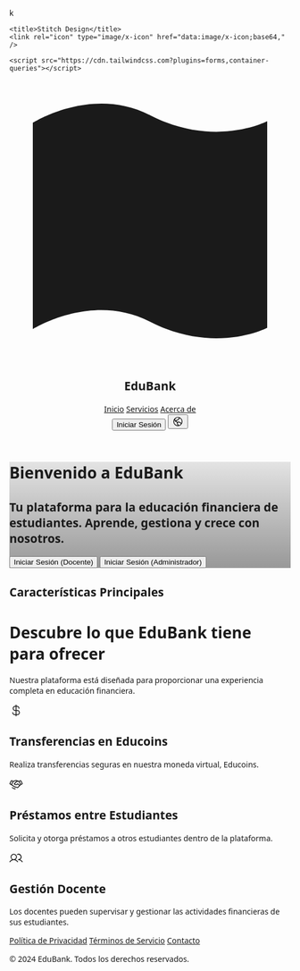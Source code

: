 k<html>
  <head>
    <link rel="preconnect" href="https://fonts.gstatic.com/" crossorigin="" />
    <link
      rel="stylesheet"
      as="style"
      onload="this.rel='stylesheet'"
      href="https://fonts.googleapis.com/css2?display=swap&amp;family=Noto+Sans%3Awght%40400%3B500%3B700%3B900&amp;family=Public+Sans%3Awght%40400%3B500%3B700%3B900"
    />

    <title>Stitch Design</title>
    <link rel="icon" type="image/x-icon" href="data:image/x-icon;base64," />

    <script src="https://cdn.tailwindcss.com?plugins=forms,container-queries"></script>
  </head>
  <body>
    <div class="relative flex size-full min-h-screen flex-col bg-[#10231c] dark group/design-root overflow-x-hidden" style='font-family: "Public Sans", "Noto Sans", sans-serif;'>
      <div class="layout-container flex h-full grow flex-col">
        <header class="flex items-center justify-between whitespace-nowrap border-b border-solid border-b-[#214a3c] px-10 py-3">
          <div class="flex items-center gap-4 text-white">
            <div class="size-4">
              <svg viewBox="0 0 48 48" fill="none" xmlns="http://www.w3.org/2000/svg">
                <path
                  d="M4 42.4379C4 42.4379 14.0962 36.0744 24 41.1692C35.0664 46.8624 44 42.2078 44 42.2078L44 7.01134C44 7.01134 35.068 11.6577 24.0031 5.96913C14.0971 0.876274 4 7.27094 4 7.27094L4 42.4379Z"
                  fill="currentColor"
                ></path>
              </svg>
            </div>
            <h2 class="text-white text-lg font-bold leading-tight tracking-[-0.015em]">EduBank</h2>
          </div>
          <div class="flex flex-1 justify-end gap-8">
            <div class="flex items-center gap-9">
              <a class="text-white text-sm font-medium leading-normal" href="#">Inicio</a>
              <a class="text-white text-sm font-medium leading-normal" href="#">Servicios</a>
              <a class="text-white text-sm font-medium leading-normal" href="#">Acerca de</a>
            </div>
            <div class="flex gap-2">
              <button
                class="flex min-w-[84px] max-w-[480px] cursor-pointer items-center justify-center overflow-hidden rounded-full h-10 px-4 bg-[#214a3c] text-white text-sm font-bold leading-normal tracking-[0.015em]"
              >
                <span class="truncate">Iniciar Sesión</span>
              </button>
              <button
                class="flex max-w-[480px] cursor-pointer items-center justify-center overflow-hidden rounded-full h-10 bg-[#214a3c] text-white gap-2 text-sm font-bold leading-normal tracking-[0.015em] min-w-0 px-2.5"
              >
                <div class="text-white" data-icon="GlobeHemisphereWest" data-size="20px" data-weight="regular">
                  <svg xmlns="http://www.w3.org/2000/svg" width="20px" height="20px" fill="currentColor" viewBox="0 0 256 256">
                    <path
                      d="M128,24A104,104,0,1,0,232,128,104.11,104.11,0,0,0,128,24Zm88,104a87.62,87.62,0,0,1-6.4,32.94l-44.7-27.49a15.92,15.92,0,0,0-6.24-2.23l-22.82-3.08a16.11,16.11,0,0,0-16,7.86h-8.72l-3.8-7.86a15.91,15.91,0,0,0-11-8.67l-8-1.73L96.14,104h16.71a16.06,16.06,0,0,0,7.73-2l12.25-6.76a16.62,16.62,0,0,0,3-2.14l26.91-24.34A15.93,15.93,0,0,0,166,49.1l-.36-.65A88.11,88.11,0,0,1,216,128ZM143.31,41.34,152,56.9,125.09,81.24,112.85,88H96.14a16,16,0,0,0-13.88,8l-8.73,15.23L63.38,84.19,74.32,58.32a87.87,87.87,0,0,1,69-17ZM40,128a87.53,87.53,0,0,1,8.54-37.8l11.34,30.27a16,16,0,0,0,11.62,10l21.43,4.61L96.74,143a16.09,16.09,0,0,0,14.4,9h1.48l-7.23,16.23a16,16,0,0,0,2.86,17.37l.14.14L128,205.94l-1.94,10A88.11,88.11,0,0,1,40,128Zm102.58,86.78,1.13-5.81a16.09,16.09,0,0,0-4-13.9,1.85,1.85,0,0,1-.14-.14L120,174.74,133.7,144l22.82,3.08,45.72,28.12A88.18,88.18,0,0,1,142.58,214.78Z"
                    ></path>
                  </svg>
                </div>
              </button>
            </div>
          </div>
        </header>
        <div class="px-40 flex flex-1 justify-center py-5">
          <div class="layout-content-container flex flex-col max-w-[960px] flex-1">
            <div class="@container">
              <div class="@[480px]:p-4">
                <div
                  class="flex min-h-[480px] flex-col gap-6 bg-cover bg-center bg-no-repeat @[480px]:gap-8 @[480px]:rounded-xl items-center justify-center p-4"
                  style='background-image: linear-gradient(rgba(0, 0, 0, 0.1) 0%, rgba(0, 0, 0, 0.4) 100%), url("https://lh3.googleusercontent.com/aida-public/AB6AXuBbC_PP-94vvKbP66wNzQz2pKamo9OpSfZRuYWhwst9HrhhX_J6A68UgjUJl6OxIb4vFrgleByaDvVj0xWblcGzVFfohAR4A6lO5I_lyyBeqopqWbxmIrvUYDyMRyZFI_CLYDVTNtF-yO-SU07Onn8jLt9ufb-ohLFQ6NFTaz1nY9C614beT0iiKZlv6eD_51ImQbrLCPibRL1ZTC9fw8Wkm-PEKau2owEXO5fyYjkff2Gmp9HtRk8io5OdqvUtjlc8gSxAU_pSo34");'
                >
                  <div class="flex flex-col gap-2 text-center">
                    <h1
                      class="text-white text-4xl font-black leading-tight tracking-[-0.033em] @[480px]:text-5xl @[480px]:font-black @[480px]:leading-tight @[480px]:tracking-[-0.033em]"
                    >
                      Bienvenido a EduBank
                    </h1>
                    <h2 class="text-white text-sm font-normal leading-normal @[480px]:text-base @[480px]:font-normal @[480px]:leading-normal">
                      Tu plataforma para la educación financiera de estudiantes. Aprende, gestiona y crece con nosotros.
                    </h2>
                  </div>
                  <div class="flex-wrap gap-3 flex justify-center">
                    <button
                      class="flex min-w-[84px] max-w-[480px] cursor-pointer items-center justify-center overflow-hidden rounded-full h-10 px-4 @[480px]:h-12 @[480px]:px-5 bg-[#019863] text-white text-sm font-bold leading-normal tracking-[0.015em] @[480px]:text-base @[480px]:font-bold @[480px]:leading-normal @[480px]:tracking-[0.015em]"
                    >
                      <span class="truncate">Iniciar Sesión (Docente)</span>
                    </button>
                    <button
                      class="flex min-w-[84px] max-w-[480px] cursor-pointer items-center justify-center overflow-hidden rounded-full h-10 px-4 @[480px]:h-12 @[480px]:px-5 bg-[#214a3c] text-white text-sm font-bold leading-normal tracking-[0.015em] @[480px]:text-base @[480px]:font-bold @[480px]:leading-normal @[480px]:tracking-[0.015em]"
                    >
                      <span class="truncate">Iniciar Sesión (Administrador)</span>
                    </button>
                  </div>
                </div>
              </div>
            </div>
            <h2 class="text-white text-[22px] font-bold leading-tight tracking-[-0.015em] px-4 pb-3 pt-5">Características Principales</h2>
            <div class="flex flex-col gap-10 px-4 py-10 @container">
              <div class="flex flex-col gap-4">
                <h1
                  class="text-white tracking-light text-[32px] font-bold leading-tight @[480px]:text-4xl @[480px]:font-black @[480px]:leading-tight @[480px]:tracking-[-0.033em] max-w-[720px]"
                >
                  Descubre lo que EduBank tiene para ofrecer
                </h1>
                <p class="text-white text-base font-normal leading-normal max-w-[720px]">
                  Nuestra plataforma está diseñada para proporcionar una experiencia completa en educación financiera.
                </p>
              </div>
              <div class="grid grid-cols-[repeat(auto-fit,minmax(158px,1fr))] gap-3 p-0">
                <div class="flex flex-1 gap-3 rounded-lg border border-[#2f6a55] bg-[#17352b] p-4 flex-col">
                  <div class="text-white" data-icon="CurrencyDollar" data-size="24px" data-weight="regular">
                    <svg xmlns="http://www.w3.org/2000/svg" width="24px" height="24px" fill="currentColor" viewBox="0 0 256 256">
                      <path
                        d="M152,120H136V56h8a32,32,0,0,1,32,32,8,8,0,0,0,16,0,48.05,48.05,0,0,0-48-48h-8V24a8,8,0,0,0-16,0V40h-8a48,48,0,0,0,0,96h8v64H104a32,32,0,0,1-32-32,8,8,0,0,0-16,0,48.05,48.05,0,0,0,48,48h16v16a8,8,0,0,0,16,0V216h16a48,48,0,0,0,0-96Zm-40,0a32,32,0,0,1,0-64h8v64Zm40,80H136V136h16a32,32,0,0,1,0,64Z"
                      ></path>
                    </svg>
                  </div>
                  <div class="flex flex-col gap-1">
                    <h2 class="text-white text-base font-bold leading-tight">Transferencias en Educoins</h2>
                    <p class="text-[#8ecdb7] text-sm font-normal leading-normal">Realiza transferencias seguras en nuestra moneda virtual, Educoins.</p>
                  </div>
                </div>
                <div class="flex flex-1 gap-3 rounded-lg border border-[#2f6a55] bg-[#17352b] p-4 flex-col">
                  <div class="text-white" data-icon="Handshake" data-size="24px" data-weight="regular">
                    <svg xmlns="http://www.w3.org/2000/svg" width="24px" height="24px" fill="currentColor" viewBox="0 0 256 256">
                      <path
                        d="M119.76,217.94A8,8,0,0,1,112,224a8.13,8.13,0,0,1-2-.24l-32-8a8,8,0,0,1-2.5-1.11l-24-16a8,8,0,1,1,8.88-13.31l22.84,15.23,30.66,7.67A8,8,0,0,1,119.76,217.94Zm132.69-96.46a15.89,15.89,0,0,1-8,9.25l-23.68,11.84-55.08,55.09a8,8,0,0,1-7.6,2.1l-64-16a8.06,8.06,0,0,1-2.71-1.25L35.86,142.87,11.58,130.73a16,16,0,0,1-7.16-21.46L29.27,59.58h0a16,16,0,0,1,21.46-7.16l22.06,11,53-15.14a8,8,0,0,1,4.4,0l53,15.14,22.06-11a16,16,0,0,1,21.46,7.16l24.85,49.69A15.9,15.9,0,0,1,252.45,121.48Zm-46.18,12.94L179.06,80H147.24L104,122c12.66,8.09,32.51,10.32,50.32-7.63a8,8,0,0,1,10.68-.61l34.41,27.57Zm-187.54-18,17.69,8.85L61.27,75.58,43.58,66.73ZM188,152.66l-27.71-22.19c-19.54,16-44.35,18.11-64.91,5a16,16,0,0,1-2.72-24.82.6.6,0,0,1,.08-.08L137.6,67.06,128,64.32,77.58,78.73,50.21,133.46l49.2,35.15,58.14,14.53Zm49.24-36.24L212.42,66.73l-17.69,8.85,24.85,49.69Z"
                      ></path>
                    </svg>
                  </div>
                  <div class="flex flex-col gap-1">
                    <h2 class="text-white text-base font-bold leading-tight">Préstamos entre Estudiantes</h2>
                    <p class="text-[#8ecdb7] text-sm font-normal leading-normal">Solicita y otorga préstamos a otros estudiantes dentro de la plataforma.</p>
                  </div>
                </div>
                <div class="flex flex-1 gap-3 rounded-lg border border-[#2f6a55] bg-[#17352b] p-4 flex-col">
                  <div class="text-white" data-icon="Users" data-size="24px" data-weight="regular">
                    <svg xmlns="http://www.w3.org/2000/svg" width="24px" height="24px" fill="currentColor" viewBox="0 0 256 256">
                      <path
                        d="M117.25,157.92a60,60,0,1,0-66.5,0A95.83,95.83,0,0,0,3.53,195.63a8,8,0,1,0,13.4,8.74,80,80,0,0,1,134.14,0,8,8,0,0,0,13.4-8.74A95.83,95.83,0,0,0,117.25,157.92ZM40,108a44,44,0,1,1,44,44A44.05,44.05,0,0,1,40,108Zm210.14,98.7a8,8,0,0,1-11.07-2.33A79.83,79.83,0,0,0,172,168a8,8,0,0,1,0-16,44,44,0,1,0-16.34-84.87,8,8,0,1,1-5.94-14.85,60,60,0,0,1,55.53,105.64,95.83,95.83,0,0,1,47.22,37.71A8,8,0,0,1,250.14,206.7Z"
                      ></path>
                    </svg>
                  </div>
                  <div class="flex flex-col gap-1">
                    <h2 class="text-white text-base font-bold leading-tight">Gestión Docente</h2>
                    <p class="text-[#8ecdb7] text-sm font-normal leading-normal">Los docentes pueden supervisar y gestionar las actividades financieras de sus estudiantes.</p>
                  </div>
                </div>
              </div>
            </div>
          </div>
        </div>
        <footer class="flex justify-center">
          <div class="flex max-w-[960px] flex-1 flex-col">
            <footer class="flex flex-col gap-6 px-5 py-10 text-center @container">
              <div class="flex flex-wrap items-center justify-center gap-6 @[480px]:flex-row @[480px]:justify-around">
                <a class="text-[#8ecdb7] text-base font-normal leading-normal min-w-40" href="#">Política de Privacidad</a>
                <a class="text-[#8ecdb7] text-base font-normal leading-normal min-w-40" href="#">Términos de Servicio</a>
                <a class="text-[#8ecdb7] text-base font-normal leading-normal min-w-40" href="#">Contacto</a>
              </div>
              <p class="text-[#8ecdb7] text-base font-normal leading-normal">© 2024 EduBank. Todos los derechos reservados.</p>
            </footer>
          </div>
        </footer>
      </div>
    </div>
  </body>
</html>
